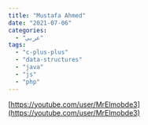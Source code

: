 ```yaml
---
title: "Mustafa Ahmed"
date: "2021-07-06"
categories:
  - "عربي"
tags:
  - "c-plus-plus"
  - "data-structures"
  - "java"
  - "js"
  - "php"
---
```


[https://youtube.com/user/MrElmobde3](https://youtube.com/user/MrElmobde3)
